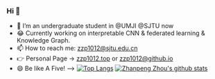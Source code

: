 ### Hi 👋

- 🌱 I’m an undergraduate student in @UMJI @SJTU now
- 😂 Currently working on interpretable CNN & federated learning & Knowledge Graph.
- 📫 How to reach me: zzp1012@sjtu.edu.cn
- 👉 Personal Page -> [zzp1012.top](http://zzp1012.top/) or [zzp1012@github.io](http://zzp1012@github.io/)
- 😄 Be like A Five! 
-->
[![Top Langs](https://github-readme-stats.vercel.app/api/top-langs/?username=zzp1012&layout=compact)](https://github.com/anuraghazra/github-readme-stats)
[![Zhanpeng Zhou's github stats](https://github-readme-stats.vercel.app/api?username=zzp1012)](https://github.com/anuraghazra/github-readme-stats)
